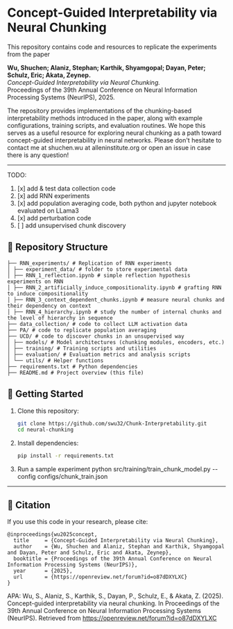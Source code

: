 # Concept-Guided Interpretability via Neural Chunking
This repository contains code and resources to replicate the experiments from the paper


**Wu, Shuchen; Alaniz, Stephan; Karthik, Shyamgopal; Dayan, Peter; Schulz, Eric; Akata, Zeynep.**  
*Concept-Guided Interpretability via Neural Chunking.*  
Proceedings of the 39th Annual Conference on Neural Information Processing Systems (NeurIPS), 2025.  

The repository provides implementations of the chunking-based interpretability methods introduced in the paper, along with example configurations, training scripts, and evaluation routines. We hope this serves as a useful resource for exploring neural chunking as a path toward concept-guided interpretability in neural networks.
Please don't hesitate to contact me at shuchen.wu at alleninstitute.org or open an issue in case there is any question!

---
TODO: 
1. [x] add & test data collection code
2. [x] add RNN experiments
3. [x] add population averaging code, both python and jupyter notebook evaluated on LLama3
4. [x] add perturbation code
5. [ ] add unsupervised chunk discovery

## 📂 Repository Structure  
```
├── RNN_experiments/ # Replication of RNN experiments
│ ├── experiment_data/ # folder to store experimental data
│ ├── RNN_1_reflection.ipynb # simple reflection hypothesis experiments on RNN
│ ├── RNN_2_artificially_induce_compositionality.ipynb # grafting RNN to induce compositionality
│ ├── RNN_3_context_dependent_chunks.ipynb # measure neural chunks and their dependency on context
│ ├── RNN_4_hierarchy.ipynb # study the number of internal chunks and the level of hierarchy in sequence 
├── data_collection/ # code to collect LLM activation data 
├── PA/ # code to replicate population averaging
├── UCD/ # code to discover chunks in an unsupervised way
│ ├── models/ # Model architectures (chunking modules, encoders, etc.)
│ ├── training/ # Training scripts and utilities
│ ├── evaluation/ # Evaluation metrics and analysis scripts
│ └── utils/ # Helper functions
├── requirements.txt # Python dependencies
├── README.md # Project overview (this file)
```
## 🚀 Getting Started  

1. Clone this repository:  
   ```bash
   git clone https://github.com/swu32/Chunk-Interpretability.git
   cd neural-chunking

2. Install dependencies:
   ```bash
   pip install -r requirements.txt

4. Run a sample experiment
   python src/training/train_chunk_model.py --config configs/chunk_train.json


---

## 📖 Citation
If you use this code in your research, please cite:
```
@inproceedings{wu2025concept,
  title     = {Concept-Guided Interpretability via Neural Chunking},
  author    = {Wu, Shuchen and Alaniz, Stephan and Karthik, Shyamgopal and Dayan, Peter and Schulz, Eric and Akata, Zeynep},
  booktitle = {Proceedings of the 39th Annual Conference on Neural Information Processing Systems (NeurIPS)},
  year      = {2025},
  url       = {https://openreview.net/forum?id=o87dDXYLXC}
}
```

APA:
Wu, S., Alaniz, S., Karthik, S., Dayan, P., Schulz, E., & Akata, Z. (2025).
Concept-guided interpretability via neural chunking.
In Proceedings of the 39th Annual Conference on Neural Information Processing Systems (NeurIPS).
Retrieved from https://openreview.net/forum?id=o87dDXYLXC
